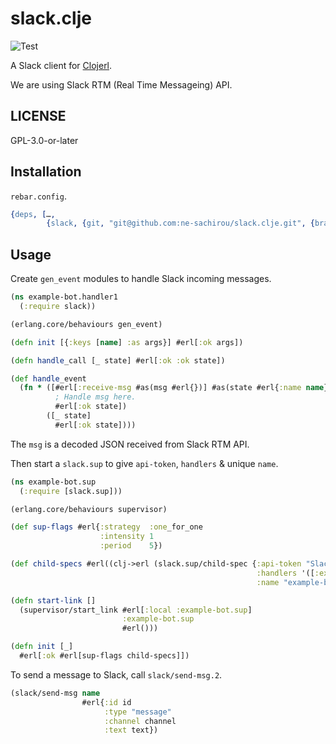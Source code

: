 # slack.clje

![Test](https://github.com/ne-sachirou/slack.clje/workflows/Test/badge.svg)

A Slack client for [Clojerl][clojerl].

We are using Slack RTM (Real Time Messageing) API.

## LICENSE

GPL-3.0-or-later

## Installation

`rebar.config`.

```erlang
{deps, […,
        {slack, {git, "git@github.com:ne-sachirou/slack.clje.git", {branch, "master"}}}]}
```

## Usage

Create `gen_event` modules to handle Slack incoming messages.

```clojure
(ns example-bot.handler1
  (:require slack))

(erlang.core/behaviours gen_event)

(defn init [{:keys [name] :as args}] #erl[:ok args])

(defn handle_call [_ state] #erl[:ok :ok state])

(def handle_event
  (fn * ([#erl[:receive-msg #as(msg #erl{})] #as(state #erl{:name name})]
          ; Handle msg here.
          #erl[:ok state])
        ([_ state]
          #erl[:ok state])))
```

The `msg` is a decoded JSON received from Slack RTM API.

Then start a `slack.sup` to give `api-token`, `handlers` & unique `name`.

```clojure
(ns example-bot.sup
  (:require [slack.sup]))

(erlang.core/behaviours supervisor)

(def sup-flags #erl{:strategy  :one_for_one
                    :intensity 1
                    :period    5})

(def child-specs #erl((clj->erl (slack.sup/child-spec {:api-token "Slack API Token"
                                                       :handlers '([:example-bot.handler1 {}])
                                                       :name "example-bot"}))))

(defn start-link []
  (supervisor/start_link #erl[:local :example-bot.sup]
                         :example-bot.sup
                         #erl()))

(defn init [_]
  #erl[:ok #erl[sup-flags child-specs]])
```

To send a message to Slack, call `slack/send-msg.2`.

```clojure
(slack/send-msg name
                #erl{:id id
                     :type "message"
                     :channel channel
                     :text text})
```

[clojerl]: https://github.com/clojerl/clojerl
